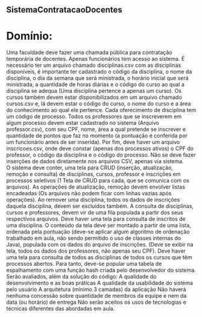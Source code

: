 ## SistemaContratacaoDocentes

# Domínio: 
Uma faculdade deve fazer uma chamada pública para contratação temporária de docentes. Apenas 
funcionários tem acesso ao sistema. É necessário ter um arquivo chamado disciplinas.csv com as 
disciplinas disponíveis, é importante ter cadastrado o código da disciplina, o nome da disciplina, o dia da 
semana que será ministrada, o horário inicial que será ministrada, a quantidade de horas diárias e o código 
do curso ao qual a disciplina se adequa (Uma disciplina pertence a apenas um curso). Os cursos também 
devem estar disponibilizados em um arquivo chamado cursos.csv e, lá devem estar o código do curso, o 
nome do curso e a área do conhecimento ao qual ele pertence. Cada oferecimento de disciplina tem um 
código de processo. Todos os professores que se inscreverem em algum processo devem estar cadastrado 
no sistema (Arquivo professor.csv), com seu CPF, nome, área a qual pretende se inscrever e quantidade de 
pontos que faz no momento (a pontuação é conferida por um funcionário antes de ser inserida). Por fim, 
deve haver um arquivo inscricoes.csv, onde deve constar (apenas dos processos ativos) o CPF do professor, 
o código da disciplina e o código do processo. 
Não se deve fazer inserções de dados diretamente nos arquivos CSV, apenas via sistema.  
O sistema deve conter, uma tela para CRUD (inserção, atualização, remoção e consulta) de disciplinas, 
cursos, professor e inscrições em processos seletivos (1 Tela de CRUD para cada, que se comunica com os 
arquivos). As operações de atualização, remoção devem envolver listas encadeadas (Os arquivos não 
podem ficar com linhas vazias após operações). Ao remover uma disciplina, todos os dados de inscrições 
daquela disciplina, devem ser excluídos também. A consulta de disciplinas, cursos e professores, devem 
vir de uma fila populada a partir dos seus respectivos arquivos. 
Deve haver uma tela para consulta de inscritos de uma disciplina. O conteúdo da tela deve ser montado a 
partir de uma lista, ordenada pela pontuação (deve-se aplicar algum algoritmo de ordenação trabalhado 
em aula, não sendo permitido o uso de classes internas do Java), populada com os dados do arquivo de 
inscrições. (Deve se exibir na tela, todos os dados dos professores, não apenas seu CPF). 
Deve haver uma tela para consulta de todos as disciplinas de todos os cursos que têm processos abertos. 
Para tanto, deve-se popular uma tabela de espalhamento com uma função hash criada pelo desenvolvedor 
do sistema. 
Serão avaliados, além da solução do código: 
A qualidade do desenvolvimento e as boas práticas 
A qualidade da usabilidade do sistema pelo usuário 
A arquitetura (mínimo 3 camadas) da aplicação 
Não haverá nenhuma concessão sobre quantidade de membros da equipe e nem da data (ou horário) de 
entrega 
Não serão aceitos os usos de tecnologias e técnicas diferentes das abordadas em aula.
